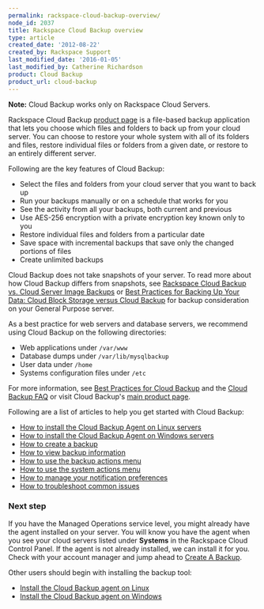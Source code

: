 ```yaml
---
permalink: rackspace-cloud-backup-overview/
node_id: 2037
title: Rackspace Cloud Backup overview
type: article
created_date: '2012-08-22'
created_by: Rackspace Support
last_modified_date: '2016-01-05'
last_modified_by: Catherine Richardson
product: Cloud Backup
product_url: cloud-backup
---
```


**Note:** Cloud Backup works only on Rackspace Cloud Servers.

Rackspace Cloud Backup [product
page](http://www.rackspace.com/cloud/backup/) is a file-based backup
application that lets you choose which files and folders to back up from
your cloud server. You can choose to restore your whole system with all
of its folders and files, restore individual files or folders from a
given date, or restore to an entirely different server.

Following are the key features of Cloud Backup:

-   Select the files and folders from your cloud server that you want to
    back up
-   Run your backups manually or on a schedule that works for you
-   See the activity from all your backups, both current and previous
-   Use AES-256 encryption with a private encryption key known only to
    you
-   Restore individual files and folders from a particular date
-   Save space with incremental backups that save only the changed
    portions of files
-   Create unlimited backups

Cloud Backup does not take snapshots of your server. To read more about
how Cloud Backup differs from snapshots, see [Rackspace Cloud Backup vs.
Cloud Server Image
Backups](/how-to/rackspace-cloud-backup-vs-cloud-server-image-backups "Rackspace Cloud Backup vs. Cloud Server Image Backups")
or [Best Practices for Backing Up Your Data: Cloud Block Storage versus
Cloud
Backup](/how-to/best-practices-for-backing-up-your-data-cloud-block-storage-versus-cloud-backup)
for backup consideration on your General Purpose server.

As a best practice for web servers and database servers, we recommend
using Cloud Backup on the following directories:

-   Web applications under `/var/www`
-   Database dumps under `/var/lib/mysqlbackup`
-   User data under `/home`
-   Systems configuration files under `/etc`

For more information, see [Best Practices for Cloud
Backup](/how-to/best-practices-for-cloud-backup)
and the [Cloud Backup
FAQ](/how-to/cloud-backup-faq)
or visit Cloud Backup's [main product
page](http://www.rackspace.com/cloud/backup/).

Following are a list of articles to help you get started with
Cloud Backup:

-   [How to install the Cloud Backup Agent on Linux
    servers](/how-to/rackspace-cloud-backup-install-the-agent-on-linux)
-   [How to install the Cloud Backup Agent on Windows
    servers](/how-to/rackspace-cloud-backup-install-the-agent-on-windows)
-   [How to create a
    backup](/how-to/rackspace-cloud-backup-create-a-backup-0)
-   [How to view backup
    information](/how-to/rackspace-cloud-backup-view-backup-information)
-   [How to use the backup actions
    menu](/how-to/rackspace-cloud-backup-backup-actions-0)
-   [How to use the system actions
    menu](/how-to/rackspace-cloud-backup-system-actions)
-   [How to manage your notification
    preferences](/how-to/rackspace-cloud-backup-preferences-0)
-   [How to troubleshoot common
    issues](/how-to/cloud-backup-troubleshooting)

### Next step

If you have the Managed Operations service level, you might already have
the agent installed on your server. You will know you have the agent
when you see your cloud servers listed under **Systems** in the
Rackspace Cloud Control Panel. If the agent is not already installed, we
can install it for you. Check with your account manager and jump ahead
to [Create A
Backup](/how-to/rackspace-cloud-backup-create-a-backup-0).

Other users should begin with installing the backup tool:

-   [Install the Cloud Backup agent on
    Linux](/how-to/rackspace-cloud-backup-install-the-agent-on-linux)
-   [Install the Cloud Backup agent on
    Windows](/how-to/rackspace-cloud-backup-install-the-agent-on-windows)
